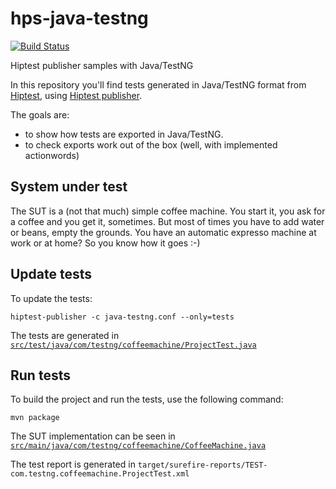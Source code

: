 # hps-java-testng
[![Build Status](https://travis-ci.org/dagiguevara/hiptest.svg?branch=master)](https://travis-ci.org/dagiguevara/hiptest)

Hiptest publisher samples with Java/TestNG

In this repository you'll find tests generated in Java/TestNG format from [Hiptest](https://hiptest.net), using [Hiptest publisher](https://github.com/hiptest/hiptest-publisher).

The goals are:

 * to show how tests are exported in Java/TestNG.
 * to check exports work out of the box (well, with implemented actionwords)

System under test
------------------

The SUT is a (not that much) simple coffee machine. You start it, you ask for a coffee and you get it, sometimes. But most of times you have to add water or beans, empty the grounds. You have an automatic expresso machine at work or at home? So you know how it goes :-)

Update tests
-------------


To update the tests:

    hiptest-publisher -c java-testng.conf --only=tests

The tests are generated in [``src/test/java/com/testng/coffeemachine/ProjectTest.java``](https://github.com/hiptest/hps-java-testng/blob/master/src/test/java/com/testng/coffeemachine/ProjectTest.java)

Run tests
---------


To build the project and run the tests, use the following command:

    mvn package

The SUT implementation can be seen in [``src/main/java/com/testng/coffeemachine/CoffeeMachine.java``](https://github.com/hiptest/hps-java-testng/blob/master/src/main/java/com/testng/coffeemachine/CoffeeMachine.java)

The test report is generated in ```target/surefire-reports/TEST-com.testng.coffeemachine.ProjectTest.xml```
